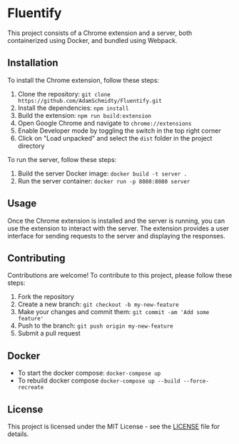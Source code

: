# Fluentify

This project consists of a Chrome extension and a server, both containerized using Docker, and bundled using Webpack.

## Installation

To install the Chrome extension, follow these steps:

1. Clone the repository: `git clone https://github.com/AdamSchmidty/Fluentify.git`
2. Install the dependencies: `npm install`
3. Build the extension: `npm run build:extension`
4. Open Google Chrome and navigate to `chrome://extensions`
5. Enable Developer mode by toggling the switch in the top right corner
6. Click on "Load unpacked" and select the `dist` folder in the project directory

To run the server, follow these steps:

1. Build the server Docker image: `docker build -t server .`
2. Run the server container: `docker run -p 8080:8080 server`

## Usage

Once the Chrome extension is installed and the server is running, you can use the extension to interact with the server. The extension provides a user interface for sending requests to the server and displaying the responses.

## Contributing

Contributions are welcome! To contribute to this project, please follow these steps:

1. Fork the repository
2. Create a new branch: `git checkout -b my-new-feature`
3. Make your changes and commit them: `git commit -am 'Add some feature'`
4. Push to the branch: `git push origin my-new-feature`
5. Submit a pull request

## Docker
* To start the docker compose: `docker-compose up`
* To rebuild docker compose `docker-compose up --build --force-recreate`

## License

This project is licensed under the MIT License - see the [LICENSE](LICENSE) file for details.
